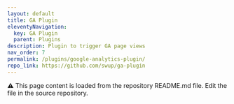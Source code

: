 ```yaml
---
layout: default
title: GA Plugin
eleventyNavigation:
  key: GA Plugin
  parent: Plugins
description: Plugin to trigger GA page views
nav_order: 7
permalink: /plugins/google-analytics-plugin/
repo_link: https://github.com/swup/ga-plugin
---
```


⚠️ This page content is loaded from the repository README.md file. Edit the file in the source repository.
